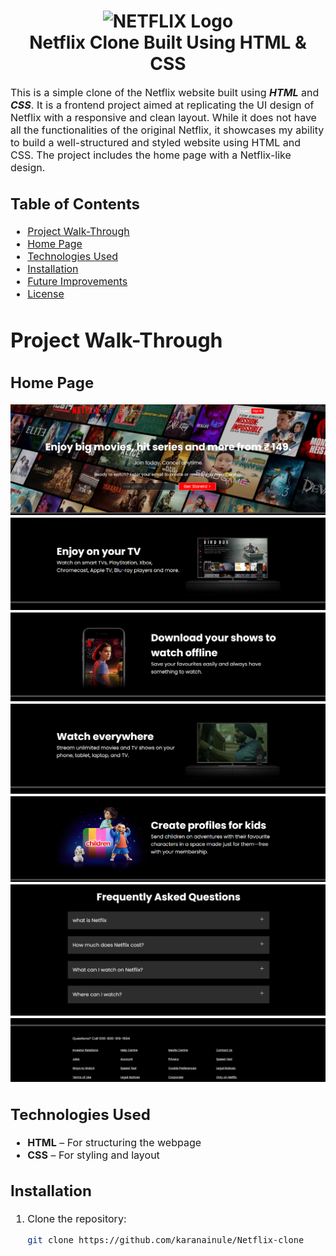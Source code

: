 <h1 align="center">
  <img title="Netflix" src="https://fhsknightlife.com/wp-content/uploads/2020/04/uVASXqvMzyUrAPfSn9pMtxOC7s89ulzdDKBdtqCP.png" alt="NETFLIX Logo" width="400" />
  <br>
  Netflix Clone Built Using HTML & CSS
</h1>

<p><font size="3">
  This is a simple clone of the Netflix website built using <strong><em>HTML</em></strong> and <strong><em>CSS</em></strong>. It is a frontend project aimed at replicating the UI design of Netflix with a responsive and clean layout. While it does not have all the functionalities of the original Netflix, it showcases my ability to build a well-structured and styled website using HTML and CSS. The project includes the home page with a Netflix-like design.
  <br>
</p>

## Table of Contents

- [Project Walk-Through](#project-walk-through)
- [Home Page](#home-page)
- [Technologies Used](#technologies-used)
- [Installation](#installation)
- [Future Improvements](#future-improvements)
- [License](#license)

# Project Walk-Through

## Home Page

<div align="center"><a name="menu"></a>

![ScreenShot](assets/images/Readme/1.png)
![ScreenShot](assets/images/Readme/2.png)
![ScreenShot](assets/images/Readme/3.png)
![ScreenShot](assets/images/Readme/4.png)
![ScreenShot](assets/images/Readme/5.png)
![ScreenShot](assets/images/Readme/6.png)
![ScreenShot](assets/images/Readme/7.png)


</div>

## Technologies Used
- **HTML** – For structuring the webpage  
- **CSS** – For styling and layout  

## Installation
1. Clone the repository:  
   ```bash
   git clone https://github.com/karanainule/Netflix-clone
